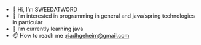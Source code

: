 - 👋 Hi, I’m SWEEDATWORD
- 👀 I’m interested in programming in general and java/spring technologies in particular
- 🌱 I’m currently learning java
- 📫 How to reach me :riadhgeheim@gmail.com
<!---
SWB13A/SWB13A is a ✨ special ✨ repository because its `README.md` (this file) appears on your GitHub profile.
You can click the Preview link to take a look at your changes.
--->
